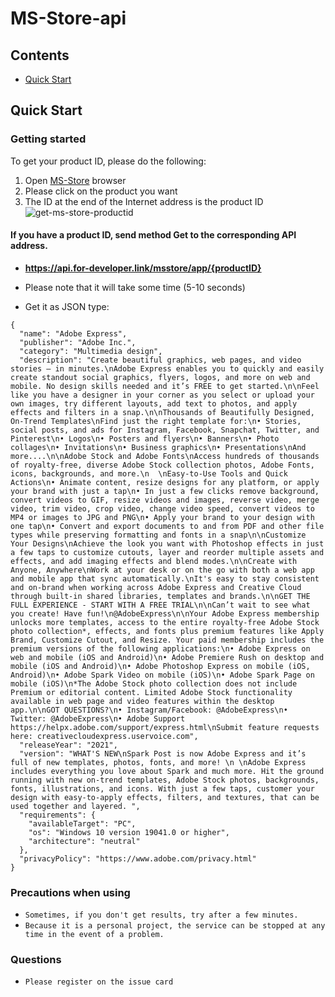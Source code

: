 # MS-Store-api

## Contents

- [Quick Start](#quick-start)

## <a name="quick-start"></a>Quick Start

### Getting started

To get your product ID, please do the following:

1. Open [MS-Store](https://apps.microsoft.com/store/apps) browser 
2. Please click on the product you want
3. The ID at the end of the Internet address is the product ID
![get-ms-store-productid](https://user-images.githubusercontent.com/34180230/201943867-12261a29-0b2f-427a-bef4-acd269be8b63.gif)


#### If you have a product ID, send method Get to the corresponding API address.
- **https://api.for-developer.link/msstore/app/{productID}**
* Please note that it will take some time (5-10 seconds)
- Get it as JSON type:
```
{
  "name": "Adobe Express",
  "publisher": "Adobe Inc.",
  "category": "Multimedia design",
  "description": "Create beautiful graphics, web pages, and video stories – in minutes.\nAdobe Express enables you to quickly and easily create standout social graphics, flyers, logos, and more on web and mobile. No design skills needed and it’s FREE to get started.\n\nFeel like you have a designer in your corner as you select or upload your own images, try different layouts, add text to photos, and apply effects and filters in a snap.\n\nThousands of Beautifully Designed, On-Trend Templates\nFind just the right template for:\n• Stories, social posts, and ads for Instagram, Facebook, Snapchat, Twitter, and Pinterest\n• Logos\n• Posters and flyers\n• Banners\n• Photo collages\n• Invitations\n• Business graphics\n• Presentations\nAnd more....\n\nAdobe Stock and Adobe Fonts\nAccess hundreds of thousands of royalty-free, diverse Adobe Stock collection photos, Adobe Fonts, icons, backgrounds, and more.\n  \nEasy-to-Use Tools and Quick Actions\n• Animate content, resize designs for any platform, or apply your brand with just a tap\n• In just a few clicks remove background, convert videos to GIF, resize videos and images, reverse video, merge video, trim video, crop video, change video speed, convert videos to MP4 or images to JPG and PNG\n• Apply your brand to your design with one tap\n• Convert and export documents to and from PDF and other file types while preserving formatting and fonts in a snap\n\nCustomize Your Designs\nAchieve the look you want with Photoshop effects in just a few taps to customize cutouts, layer and reorder multiple assets and effects, and add imaging effects and blend modes.\n\nCreate with Anyone, Anywhere\nWork at your desk or on the go with both a web app and mobile app that sync automatically.\nIt's easy to stay consistent and on-brand when working across Adobe Express and Creative Cloud through built-in shared libraries, templates and brands.\n\nGET THE FULL EXPERIENCE - START WITH A FREE TRIAL\n\nCan’t wait to see what you create! Have fun!\n@AdobeExpress\n\nYour Adobe Express membership unlocks more templates, access to the entire royalty-free Adobe Stock photo collection*, effects, and fonts plus premium features like Apply Brand, Customize Cutout, and Resize. Your paid membership includes the premium versions of the following applications:\n• Adobe Express on web and mobile (iOS and Android)\n• Adobe Premiere Rush on desktop and mobile (iOS and Android)\n• Adobe Photoshop Express on mobile (iOS, Android)\n• Adobe Spark Video on mobile (iOS)\n• Adobe Spark Page on mobile (iOS)\n*The Adobe Stock photo collection does not include Premium or editorial content. Limited Adobe Stock functionality available in web page and video features within the desktop app.\n\nGOT QUESTIONS?\n• Instagram/Facebook: @AdobeExpress\n• Twitter: @AdobeExpress\n• Adobe Support https://helpx.adobe.com/support/express.html\nSubmit feature requests here: creativecloudexpress.uservoice.com",
  "releaseYear": "2021",
  "version": "WHAT'S NEW\nSpark Post is now Adobe Express and it’s full of new templates, photos, fonts, and more! \n \nAdobe Express includes everything you love about Spark and much more. Hit the ground running with new on-trend templates, Adobe Stock photos, backgrounds, fonts, illustrations, and icons. With just a few taps, customer your design with easy-to-apply effects, filters, and textures, that can be used together and layered. ",
  "requirements": {
    "availableTarget": "PC",
    "os": "Windows 10 version 19041.0 or higher",
    "architecture": "neutral"
  },
  "privacyPolicy": "https://www.adobe.com/privacy.html"
}
```

### Precautions when using
- `Sometimes, if you don't get results, try after a few minutes.`
- `Because it is a personal project, the service can be stopped at any time in the event of a problem.`

### Questions
- `Please register on the issue card` 
